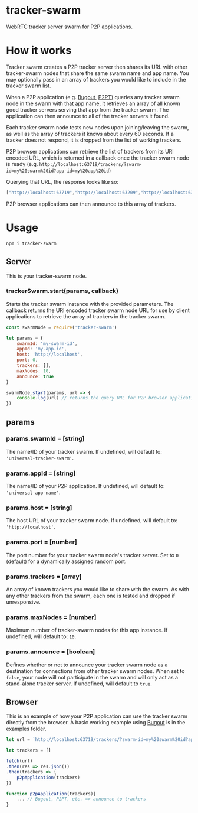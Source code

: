 # tracker-swarm
WebRTC tracker server swarm for P2P applications.

# How it works
Tracker swarm creates a P2P tracker server then shares its URL with other tracker-swarm nodes that share the same swarm name and app name. You may optionally pass in an array of trackers you would like to include in the tracker swarm list.

When a P2P application (e.g. [Bugout](https://github.com/chr15m/bugout), [P2PT](https://github.com/subins2000/p2pt)) queries any tracker swarm node in the swarm with that app name, it retrieves an array of all known good tracker servers serving that app from the tracker swarm. The application can then announce to all of the tracker servers it found.

Each tracker swarm node tests new nodes upon joining/leaving the swarm, as well as the array of trackers it knows about every 60 seconds. If a tracker does not respond, it is dropped from the list of working trackers.

P2P browser applications can retrieve the list of trackers from its URI encoded URL, which is returned in a callback once the tracker swarm node is ready (e.g. `http://localhost:63719/trackers/?swarm-id=my%20swarm%20id?app-id=my%20app%20id`)

Querying that URL, the response looks like so:
```js
["http://localhost:63719","http://localhost:63209","http://localhost:63190"]
```

P2P browser applications can then announce to this array of trackers.

# Usage

`npm i tracker-swarm`

## Server
This is your tracker-swarm node.

### trackerSwarm.start(params, callback)
Starts the tracker swarm instance with the provided parameters. The callback returns the URI encoded tracker swarm node URL for use by client applications to retrieve the array of trackers in the tracker swarm.

```js
const swarmNode = require('tracker-swarm')

let params = {
    swarmId: 'my-swarm-id',
    appId: 'my-app-id',
    host: 'http://localhost',
    port: 0,
    trackers: [],
    maxNodes: 10,
    announce: true
}

swarmNode.start(params, url => {
    console.log(url) // returns the query URL for P2P browser applications to use
})
```

## params
### params.swarmId = [string]
The name/ID of your tracker swarm. If undefined, will default to: `'universal-tracker-swarm'`.

### params.appId = [string]
The name/ID of your P2P application. If undefined, will default to: `'universal-app-name'`.

### params.host = [string]
The host URL of your tracker swarm node. If undefined, will default to: `'http://localhost'`.

### params.port = [number]
The port number for your tracker swarm node's tracker server. Set to `0` (default) for a dynamically assigned random port.

### params.trackers = [array]
An array of known trackers you would like to share with the swarm. As with any other trackers from the swarm, each one is tested and dropped if unresponsive.

### params.maxNodes = [number]
Maximum number of tracker-swarm nodes for this app instance. If undefined, will default to: `10`.

### params.announce = [boolean]
Defines whether or not to announce your tracker swarm node as a destination for connections from other tracker swarm nodes. When set to `false`, your node will not participate in the swarm and will only act as a stand-alone tracker server. If undefined, will default to `true`.

## Browser
This is an example of how your P2P application can use the tracker swarm directly from the browser. A basic working example using [Bugout](https://github.com/chr15m/bugout) is in the examples folder.

```js
let url = `http://localhost:63719/trackers/?swarm-id=my%20swarm%20id?app-id=my%20app%20id` // your tracker-swarm node instance url

let trackers = []

fetch(url)
.then(res => res.json())
.then(trackers => {
    p2pApplication(trackers)
})

function p2pApplication(trackers){
    ... // Bugout, P2PT, etc. => announce to trackers
}
```

